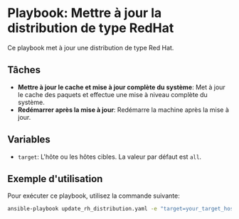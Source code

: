 # Playbook: Mettre à jour la distribution de type RedHat

Ce playbook met à jour une distribution de type Red Hat.

## Tâches

- **Mettre à jour le cache et mise à jour complète du système**: Met à jour le cache des paquets et effectue une mise à niveau complète du système.
- **Redémarrer après la mise à jour**: Redémarre la machine après la mise à jour.

## Variables

- `target`: L'hôte ou les hôtes cibles. La valeur par défaut est `all`.

## Exemple d'utilisation

Pour exécuter ce playbook, utilisez la commande suivante:

```bash
ansible-playbook update_rh_distribution.yaml -e "target=your_target_host"
```
